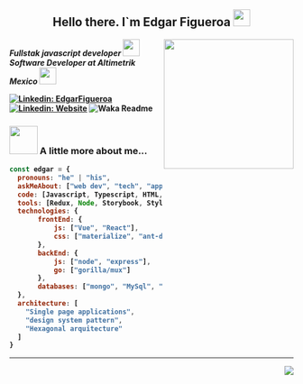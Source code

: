 <h2 align="center">
  <strong>Hello there. I`m Edgar Figueroa <string>
  <img src="https://raw.githubusercontent.com/sidbelbase/sidbelbase/master/wave.gif" width="30px">
</h2>

<img align='right' src="https://media.giphy.com/media/M9gbBd9nbDrOTu1Mqx/giphy.gif" width="230">

<p>
  <em>
    Fullstak javascript developer
    <img src="https://media.giphy.com/media/j3fdZ1QIhCpBlWUONw/giphy.gif" width="30"/><br/>
    Software Developer at Altimetrik Mexico
    <img src="https://media.giphy.com/media/b88QlTSTsj3bEHQyZf/giphy.gif" width="30">
   </em>
</p>

[![Linkedin: EdgarFigueroa](https://img.shields.io/badge/-EdgarFigueroa-blue?style=flat-square&logo=Linkedin&logoColor=white&link=https://www.linkedin.com/in/edgar-figueroa-gtz/)](https://www.linkedin.com/in/edgar-figueroa-gtz/)
[![Linkedin: Website](https://img.shields.io/badge/-Website-blueviolet?style=plastic&logo=googlechrome&logoColor=white&link=http://www.edgarfig.com.mx)](http://www.edgarfig.com.mx)
![Waka Readme](https://github.com/anmol098/anmol098/workflows/Waka%20Readme/badge.svg)

### <img src="https://media.giphy.com/media/7CKO8sq9O2UYE/giphy.gif" width="50"> A little more about me... 

```javascript
const edgar = {
  pronouns: "he" | "his",
  askMeAbout: ["web dev", "tech", "app dev"],
  code: [Javascript, Typescript, HTML, CSS, GoLang],
  tools: [Redux, Node, Storybook, Styled-Components, Jest, Docker],
  technologies: {
       frontEnd: {
           js: ["Vue", "React"],
           css: ["materialize", "ant-design"]
       },
       backEnd: {
           js: ["node", "express"],
           go: ["gorilla/mux"]
       },
       databases: ["mongo", "MySql", "Postgres"],
  },
  architecture: [
    "Single page applications", 
    "design system pattern", 
    "Hexagonal arquitecture"
  ]
}
```

<hr />

<img align="right" src="https://github-readme-stats.vercel.app/api/top-langs/?username=eddcode&layout=compact&theme=gruvbox&langs_count=6&hide=java"/>
